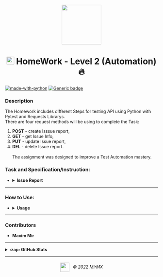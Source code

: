 <p align = "center">
  <a href ="#"><img src="https://i.imgur.com/3Vg0Jfw.png" width="130" /></a>
</p>

# <p align="center">[<img src="https://i.imgur.com/G7LQsqu.png"  height="25" />](https://be-tester.ru/ "https://be-tester.ru") HomeWork - Level 2 (Automation) :fire:</p>

[![made-with-python](https://img.shields.io/badge/Made%20with-Python%20&%20Magic-blue.svg)](https://www.python.org/)
[![Generic badge](https://img.shields.io/badge/Total%20code--coverage-100%25-green)](#)

### Description
The Homework includes different Steps for testing API using Python with Pytest and Requests Librarys.<br>
There are four request methods will be using to complete the Task:
1. __POST__ - create Isssue report,
2. __GET__ - get Issue Info,
3. __PUT__ - update Issue report,
4. __DEL__ - delete Issue report.<br><br>
The assignment was designed to improve a Test Automation mastery.<br>
 
### Task and Specification/Instruction:

- <details>
  <summary><b>Issue Report</b></summary>

     [Test-Case][1]&nbsp;&nbsp;&nbsp;&nbsp; [![Generic badge](https://img.shields.io/badge/code--coverage-100%25-green)](#)<br>

    - <details>
      <summary><b>Instruction:</b> инструкция по выполнению</summary>

            1. Создайте баг-репорт
            2. Получите информацию о баг-репорте
                • проверьте, что ответ статуса 200
                • скорость запроса быстрее 3000ms
                • наличие заголовка Date в ответе
                • что тип документа Баг
            3. Назначьте себя исполнителем в баг-репорте
                • Добавьте перед этим метод Get current user
                    o Добавьте тест, что в ответе displayName содержит Be Tester
            4. Удалите баг-репорт
                • Добавьте тест, что ответ статуса 204
            5. Автоматизируйте все сценарии
      </details>
  </details> 
---

### How to Use:

- <details>
  <summary><b>Usage</b></summary>

    - <details>
      <summary><b>Soft Requirements:</b></summary>

        1. Python 3.8.5
        2. Pytest 7.0.1
        3. Request 2.27.1

      </details>
    - <details>
      <summary><b>to Run Tests:</b></summary>

        execute code with command below in PowerShell
        ```PowerShell
        pytest test_api_jira.py -s -v
        ```
        the key -s is to see print in terminal<br>
        the key -v is to show more detailed report
      </details>

        - <details>
          <summary><b>to chose which test to run:</b></summary>

            Chose test(s) that shold be skipped if nessesary
            [<img src="https://i.imgur.com/VJjQzF0.gif"  height="300" />][2]
          </details>
    - <details>
      <summary><b>Results:</b></summary>

        There are 8 tests and each of them has his own result bases on Task Requirements:
        [<img src="https://i.imgur.com/9K6i8fd.png"  height="300" />][3]
      </details>
  </details> 

<!-- ----------------------------------------------------------------------- -->
[1]: /test_api_jira.py "Open File in New Tab (ctrl + click)"
[2]: https://i.imgur.com/VJjQzF0.gif "Open File in New Tab (ctrl + click)"
[3]: https://i.imgur.com/9K6i8fd.png "Open File in New Tab (ctrl + click)"
<!-- ----------------------------------------------------------------------- -->

---
### Contributors

 - **Maxim Mir**

 ---
<details>

<summary><b>:zap: GitHub Stats</b></summary>

  [![MirMX's GitHub stats](https://github-readme-stats.vercel.app/api?username=MirMX&hide=contribs,prs&show_icons=true&&theme=dark&hide_border=false&title_color=007acc&icon_color=79ff97&bg_color=151515&border_color=0c1a25")](#)
  
  [![Readme Card](https://github-readme-stats.vercel.app/api/pin/?username=MirMX&repo=test_api&theme=dark&&title_color=007acc&show_icons=true&layout=compact)](#)
</details>

---  

###### <p align ="center">[<img align ="center" src="https://i.imgur.com/3Vg0Jfw.png" width="30" />](#)&nbsp;&nbsp; © 2022 MirMX</p>